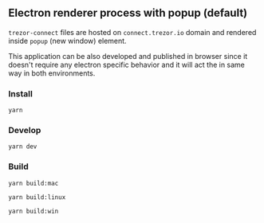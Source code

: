 ## Electron renderer process with popup (default)

`trezor-connect` files are hosted on `connect.trezor.io` domain and rendered inside `popup` (new window) element.

This application can be also developed and published in browser since it doesn't require any electron specific behavior and it will act the in same way in both environments.

### Install

`yarn`

### Develop

`yarn dev`

### Build

`yarn build:mac`

`yarn build:linux`

`yarn build:win`